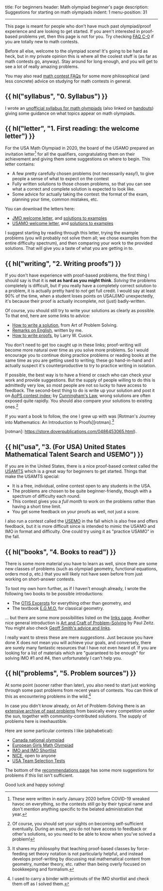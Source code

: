 title: For beginners
header: Math olympiad beginner's page
description: Suggestions for starting on math olympiads
indent: 1
menu-position: 31

---

This page is meant for people who don't have much
past olympiad/proof experience and are looking to get started.
If you aren't interested in proof-based problems yet,
then this page is not for you.
Try checking [FAQ C-0](faq-contest.html#C-0)
if you are totally new to math contests.

Before all else, welcome to the olympiad scene!
It's going to be hard as heck,
but in my private opinion this is where all the coolest stuff is
(as far as math contests go, anyway).
Stay around for long enough, and
you will get to see a lot of really amazing problems.

You may also read [math contest FAQs](faq-contest.html)
for some more philosophical (and less concrete) advice on studying
for math contests in general.

## {{ hl("syllabus", "0. Syllabus") }}

I wrote an [unofficial syllabus for math olympiads](handouts/Syllabus/Syllabus.pdf)
(also linked on [handouts](olympiad.html))
giving some guidance on what topics appear on math olympiads.

## {{ hl("letter", "1. First reading: the welcome letter") }}

For the USA Math Olympiad in 2020, the board of the USAMO
prepared an invitation letter[^covid] for all the qualifiers,
congratulating them on their achievement
and giving them some suggestions on where to begin.
This letter contains:

- A few pretty carefully chosen problems (not necessarily easy!),
  to give people a sense of what to expect on the contest
- Fully written solutions to those chosen problems,
  so that you can see what a correct and complete solution is expected to look like.
- Some advice for actually taking the contest:
  the format of the exam, planning your time, common mistakes, etc.

[^covid]:
    These were written in early January 2020
    before COVID-19 wreaked havoc on everything,
    so the contests still go by their typical name and don't mention
    anything specific to the belated administration that year.

You can download the letters here:

- [JMO welcome letter](static/welcome-jmo.pdf),
  and [solutions to examples](static/sol-welcome-jmo.pdf)
- [USAMO welcome letter](static/welcome-usamo.pdf),
  and [solutions to examples](static/sol-welcome-usamo.pdf)

I suggest starting by reading through this letter,
trying the example problems (you will probably not solve them all;
we chose examples from the entire difficulty spectrum),
and then comparing your work to the provided solutions.
That will give you a taste of what you are getting in to.

## {{ hl("writing", "2. Writing proofs") }}

If you don't have experience with proof-based problems,
the first thing I should say is that it is **not as hard as you might think**.
_Solving_ the problems completely is difficult,
but if you really have a completely correct solution to a problem,
it is actually pretty hard to _not_ get full credit.
I would say at least 90% of the time,
when a student loses points on USA(J)MO unexpectedly,
it's because their proof is actually incomplete, not (just) badly-written.

Of course, you should still try to write your solutions as clearly as possible.
To that end, here are some links to advice:

- [How to write a solution](https://aops.com/news/articles/how-to-write-a-solution),
  from Art of Problem Solving.
- [Remarks on English](handouts/english/english.pdf),
  written by me.
- [How to write proofs](https://zimmer.csufresno.edu/%7Elarryc/proofs/proofs.html),
  by Larry W. Cusick.

You don't need to get too caught up in these links;
proof-writing will become more natural over time as you solve more problems.
So I would encourage you to continue doing practice problems
or reading books at the same time as you are getting used to writing;
these go hand-in-hand and I actually suspect it's counterproductive
to try to practice writing in isolation.

If possible, the best way is to have a friend or coach
who can check your work and provide suggestions.
But the supply of people willing to do this is admittedly very low,
so most people are not so lucky to have access to feedback.
The second-best thing to do is write up your solution
and post it on [AoPS contest index](https://aops.com/community/c13_contests);
by [Cunningham's Law](https://meta.wikimedia.org/wiki/Cunningham%27s_Law),
wrong solutions are often exposed quite rapidly.
You should also compare your solutions to existing ones.[^sufficient]

[^sufficient]:
    Of course, you should set your sights on becoming self-sufficient eventually.
    During an exam, you do not have access to feedback or other's solutions,
    so you need to be able to know when you've solved a problem!

If you want a book to follow, the one I grew up with was
[Rotman's Journey into Mathematics: An Introduction to Proofs][rotman].[^rnote]

[rotman]: https://store.doverpublications.com/0486453065.html).

[^rnote]:
    It shares my philosophy that teaching proof-based classes by
    force-feeding set theory notation is not particularly helpful,
    and instead develops proof-writing by discussing real mathematical content
    from geometry, number theory, etc. rather than being overly focused
    on bookkeeping and formalism.

## {{ hl("usa", "3. (For USA) United States Mathematical Talent Search and USEMO") }}

If you are in the United States,
there is a nice proof-based contest called the [USAMTS](https://usamts.org/)
which is a great way for beginners to get started.
Things that make the USAMTS special:

- It is a free, individual, online contest open to any students in the USA.
- The problems are chosen to be quite beginner-friendly,
  though with a spectrum of difficulty each round.
- This contest gives you a _full month_ to work on the problems
  rather than having a short time limit.
- You get some feedback on your proofs as well, not just a score.

I also run a contest called the [USEMO](usemo.html) in the fall
which is also free and offers feedback,
but it is more difficult since is intended to mimic
the USAMO and IMO in format and difficulty.
One could try using it as "practice USAMO" in the fall.

## {{ hl("books", "4. Books to read") }}

There is some more material you have to learn as well,
since there are some new classes of problems
(such as olympiad geometry, functional equations, orders mod p, etc.)
that you will likely not have seen before from
just working on short-answer contests.

To toot my own horn further, as if I haven't enough already,
I wrote the following two books to be possible introductions:

- The [OTIS Excerpts](excerpts.html) for everything other than geometry, and
- The textbook [E.G.M.O.](geombook.html) for classical geometry.

... but there are some more possibilities listed
on the [links page](recommend.html).
Another nice general introduction is
[Art and Craft of Problem-Solving][acops] by Paul Zeitz.
You might also check
[Geoff Smith's advice and links](https://people.bath.ac.uk/masgcs/advice.html).

[acops]: https://www.wiley.com/en-us/The+Art+and+Craft+of+Problem+Solving%2C+3rd+Edition-p-9781119239901

I really want to stress these are mere _suggestions_.
Just because you have done X does not mean you will achieve your goals,
and conversely, there are surely many fantastic resources
that I have not even heard of.
If you are looking for a list of materials which are
"guaranteed to be enough" for solving IMO #1 and #4,
then unfortunately I can't help you.

## {{ hl("problems", "5. Problem sources") }}

At some point (sooner rather than later),
you also need to start just working through some past problems
from recent years of contests.
You can think of this as encountering problems in the wild.[^binder]

[^binder]:
    I used to carry a binder with printouts
    of the IMO shortlist and check them off as I solved them.

In case you didn't know already,
on Art of Problem-Solving there is an
[extensive archive of past problems](https://aops.com/community/c13_contests)
from basically every competition under the sun,
together with community-contributed solutions.
The supply of problems here is inexhaustible.

Here are some particular contests I like (alphabetical):

- [Canada national olympiad](https://cms.math.ca/Competitions/CMO/)
- [European Girls Math Olympiad](https://www.egmo.org/egmos/)
- [IMO and IMO Shortlist](https://imo-official.org/problems.aspx)
- [NICE](https://www.nicecontest.xyz), open to anyone
- [USA Team Selection Tests](problems.html)

The bottom of the [recommendations page](recommend.html)
has some more suggestions for problems if this list isn't sufficient.

Good luck and happy solving!
